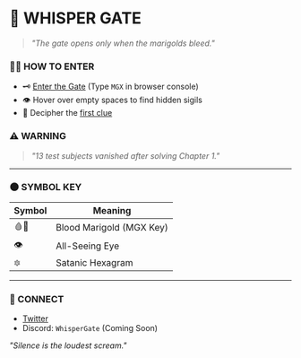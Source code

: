 # 🔮 WHISPER GATE  
> *"The gate opens only when the marigolds bleed."*  

### 🕵️‍♂️ HOW TO ENTER  
- 🗝️ [Enter the Gate](index.html) (Type `MGX` in browser console)  
- 👁️ Hover over empty spaces to find hidden sigils  
- 📜 Decipher the [first clue](https://twitter.com/yourusername)  

### ⚠️ WARNING  
> *"13 test subjects vanished after solving Chapter 1."*  

---

### 🌑 SYMBOL KEY  
| Symbol | Meaning                  |
|--------|--------------------------|
| 🩸🌼   | Blood Marigold (MGX Key) |
| 👁️    | All-Seeing Eye           |
| 🔯     | Satanic Hexagram         |

---

### 🔗 CONNECT  
- [Twitter](https://twitter.com/yourusername)  
- Discord: `WhisperGate` (Coming Soon)  

*"Silence is the loudest scream."*  
